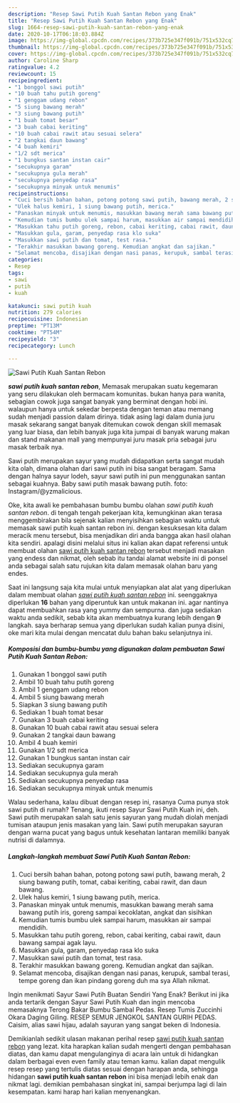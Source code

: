 ```yaml
---
description: "Resep Sawi Putih Kuah Santan Rebon yang Enak"
title: "Resep Sawi Putih Kuah Santan Rebon yang Enak"
slug: 1664-resep-sawi-putih-kuah-santan-rebon-yang-enak
date: 2020-10-17T06:18:03.884Z
image: https://img-global.cpcdn.com/recipes/373b725e347f091b/751x532cq70/sawi-putih-kuah-santan-rebon-foto-resep-utama.jpg
thumbnail: https://img-global.cpcdn.com/recipes/373b725e347f091b/751x532cq70/sawi-putih-kuah-santan-rebon-foto-resep-utama.jpg
cover: https://img-global.cpcdn.com/recipes/373b725e347f091b/751x532cq70/sawi-putih-kuah-santan-rebon-foto-resep-utama.jpg
author: Caroline Sharp
ratingvalue: 4.2
reviewcount: 15
recipeingredient:
- "1 bonggol sawi putih"
- "10 buah tahu putih goreng"
- "1 genggam udang rebon"
- "5 siung bawang merah"
- "3 siung bawang putih"
- "1 buah tomat besar"
- "3 buah cabai keriting"
- "10 buah cabai rawit atau sesuai selera"
- "2 tangkai daun bawang"
- "4 buah kemiri"
- "1/2 sdt merica"
- "1 bungkus santan instan cair"
- "secukupnya garam"
- "secukupnya gula merah"
- "secukupnya penyedap rasa"
- "secukupnya minyak untuk menumis"
recipeinstructions:
- "Cuci bersih bahan bahan, potong potong sawi putih, bawang merah, 2 siung bawang putih, tomat, cabai keriting, cabai rawit, dan daun bawang."
- "Ulek halus kemiri, 1 siung bawang putih, merica."
- "Panaskan minyak untuk menumis, masukkan bawang merah sama bawang putih iris, goreng sampai kecoklatan, angkat dan sisihkan"
- "Kemudian tumis bumbu ulek sampai harum, masukkan air sampai mendidih."
- "Masukkan tahu putih goreng, rebon, cabai keriting, cabai rawit, daun bawang sampai agak layu."
- "Masukkan gula, garam, penyedap rasa klo suka"
- "Masukkan sawi putih dan tomat, test rasa."
- "Terakhir masukkan bawang goreng. Kemudian angkat dan sajikan."
- "Selamat mencoba, disajikan dengan nasi panas, kerupuk, sambal terasi, tempe goreng dan ikan pindang goreng duh ma sya Allah nikmat."
categories:
- Resep
tags:
- sawi
- putih
- kuah

katakunci: sawi putih kuah 
nutrition: 279 calories
recipecuisine: Indonesian
preptime: "PT13M"
cooktime: "PT54M"
recipeyield: "3"
recipecategory: Lunch

---
```



![Sawi Putih Kuah Santan Rebon](https://img-global.cpcdn.com/recipes/373b725e347f091b/751x532cq70/sawi-putih-kuah-santan-rebon-foto-resep-utama.jpg)

<b><i>sawi putih kuah santan rebon</i></b>, Memasak merupakan suatu kegemaran yang seru dilakukan oleh bermacam komunitas. bukan hanya para wanita, sebagian cowok juga sangat banyak yang berminat dengan hobi ini. walaupun hanya untuk sekedar berpesta dengan teman atau memang sudah menjadi passion dalam dirinya. tidak asing lagi dalam dunia juru masak sekarang sangat banyak ditemukan cowok dengan skill memasak yang luar biasa, dan lebih banyak juga kita jumpai di banyak warung makan dan stand makanan mall yang mempunyai juru masak pria sebagai juru masak terbaik nya.

Sawi putih merupakan sayur yang mudah didapatkan serta sangat mudah kita olah, dimana olahan dari sawi putih ini bisa sangat beragam. Sama dengan halnya sayur lodeh, sayur sawi putih ini pun menggunakan santan sebagai kuahnya. Baby sawi putih masak bawang putih. foto: Instagram/@yzmalicious.

Oke, kita awali ke pembahasan bumbu bumbu olahan <i>sawi putih kuah santan rebon</i>. di tengah tengah pekerjaan kita, kemungkinan akan terasa menggembirakan bila sejenak kalian menyisihkan sebagian waktu untuk memasak sawi putih kuah santan rebon ini. dengan kesuksesan kita dalam meracik menu tersebut, bisa menjadikan diri anda bangga akan hasil olahan kita sendiri. apalagi disini melalui situs ini kalian akan dapat referensi untuk membuat olahan <u>sawi putih kuah santan rebon</u> tersebut menjadi masakan yang endess dan nikmat, oleh sebab itu tandai alamat website ini di ponsel anda sebagai salah satu rujukan kita dalam memasak olahan baru yang endes.


Saat ini langsung saja kita mulai untuk menyiapkan alat alat yang diperlukan dalam membuat olahan <u><i>sawi putih kuah santan rebon</i></u> ini. seenggaknya diperlukan <b>16</b> bahan yang diperuntuk kan untuk makanan ini. agar nantinya dapat membuahkan rasa yang yummy dan sempurna. dan juga sediakan waktu anda sedikit, sebab kita akan membuatnya kurang lebih dengan <b>9</b> langkah. saya berharap semua yang diperlukan sudah kalian punya disini, oke mari kita mulai dengan mencatat dulu bahan baku selanjutnya ini.

<!--inarticleads1-->

##### Komposisi dan bumbu-bumbu yang digunakan dalam pembuatan Sawi Putih Kuah Santan Rebon:

1. Gunakan 1 bonggol sawi putih
1. Ambil 10 buah tahu putih goreng
1. Ambil 1 genggam udang rebon
1. Ambil 5 siung bawang merah
1. Siapkan 3 siung bawang putih
1. Sediakan 1 buah tomat besar
1. Gunakan 3 buah cabai keriting
1. Gunakan 10 buah cabai rawit atau sesuai selera
1. Gunakan 2 tangkai daun bawang
1. Ambil 4 buah kemiri
1. Gunakan 1/2 sdt merica
1. Gunakan 1 bungkus santan instan cair
1. Sediakan secukupnya garam
1. Sediakan secukupnya gula merah
1. Sediakan secukupnya penyedap rasa
1. Sediakan secukupnya minyak untuk menumis


Walau sederhana, kalau dibuat dengan resep ini, rasanya Cuma punya stok sawi putih di rumah? Tenang, ikuti resep Sayur Sawi Putih Kuah ini, deh. Sawi putih merupakan salah satu jenis sayuran yang mudah diolah menjadi tumisan ataupun jenis masakan yang lain. Sawi putih merupakan sayuran dengan warna pucat yang bagus untuk kesehatan lantaran memiliki banyak nutrisi di dalamnya. 

<!--inarticleads2-->

##### Langkah-langkah membuat Sawi Putih Kuah Santan Rebon:

1. Cuci bersih bahan bahan, potong potong sawi putih, bawang merah, 2 siung bawang putih, tomat, cabai keriting, cabai rawit, dan daun bawang.
1. Ulek halus kemiri, 1 siung bawang putih, merica.
1. Panaskan minyak untuk menumis, masukkan bawang merah sama bawang putih iris, goreng sampai kecoklatan, angkat dan sisihkan
1. Kemudian tumis bumbu ulek sampai harum, masukkan air sampai mendidih.
1. Masukkan tahu putih goreng, rebon, cabai keriting, cabai rawit, daun bawang sampai agak layu.
1. Masukkan gula, garam, penyedap rasa klo suka
1. Masukkan sawi putih dan tomat, test rasa.
1. Terakhir masukkan bawang goreng. Kemudian angkat dan sajikan.
1. Selamat mencoba, disajikan dengan nasi panas, kerupuk, sambal terasi, tempe goreng dan ikan pindang goreng duh ma sya Allah nikmat.


Ingin menikmati Sayur Sawi Putih Buatan Sendiri Yang Enak? Berikut ini jika anda tertarik dengan Sayur Sawi Putih Kuah dan ingin mencoba memasaknya Terong Bakar Bumbu Sambal Pedas. Resep Tumis Zuccinhi Okara Daging Giling. RESEP SEMUR JENGKOL SANTAN GURIH PEDAS. Caisim, alias sawi hijau, adalah sayuran yang sangat beken di Indonesia. 

Demikianlah sedikit ulasan makanan perihal resep <u>sawi putih kuah santan rebon</u> yang lezat. kita harapkan kalian sudah mengerti dengan pembahasan diatas, dan kamu dapat mengulanginya di acara lain untuk di hidangkan dalam berbagai even even family atau teman kamu. kalian dapat mengulik resep resep yang tertulis diatas sesuai dengan harapan anda, sehingga hidangan <b>sawi putih kuah santan rebon</b> ini bisa menjadi lebih enak dan nikmat lagi. demikian pembahasan singkat ini, sampai berjumpa lagi di lain kesempatan. kami harap hari kalian menyenangkan.
